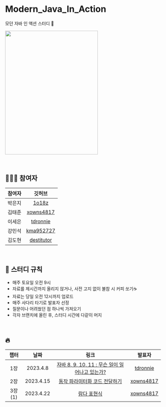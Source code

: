 # Modern_Java_In_Action
모던 자바 인 액션 스터디 📒

<img src="https://user-images.githubusercontent.com/66556716/229256817-cd5f3ecc-2c69-4c9e-8cb3-39eeeb091b90.jpeg" width="300" height="400"/>

&nbsp;
&nbsp;

## 🧑🏻‍💻 참여자  

|참여자|깃허브|
|:---:|:---:|
|박은지|[1o18z](https://github.com/1o18z)|
|김태준|[xowns4817](https://github.com/xowns4817)|
|이세은|[tdronnie](https://github.com/tdronnie)|
|강민석|[kma952727](https://github.com/kma952727)|
|김도현|[destitutor](https://github.com/destitutor)|


&nbsp;
&nbsp;

## 📒 스터디 규칙

- 매주 토요일 오전 9시  
- 자료를 제시간까지 올리지 않거나, 사전 고지 없이 불참 시 커피 쏘기☕️  
- 자료는 당일 오전 12시까지 업로드  
- 매주 사다리 타기로 발표자 선정  
- 질문이나 어려웠던 점 하나씩 가져오기
- 각자 브랜치에 올린 후, 스터디 시간에 다같이 머지  


&nbsp;


## 🔥  


|챕터|날짜|링크|발표자|
|:---:|:---:|:---:|:---:|
|1장|2023.4.8|[자바 8, 9, 10, 11 : 무슨 일이 일어나고 있는가?](https://github.com/tdronnie/Modern_Java_In_Action/blob/e90402136189788ebcabc71a3836c31013b97ca9/1%EC%9E%A5/%EC%9D%B4%EC%84%B8%EC%9D%80_1%EC%9E%A5.md)|[tdronnie](https://github.com/tdronnie)||
|2장|2023.4.15|[동작 파라미터화 코드 전달하기](https://github.com/1o18z/Modern_Java_In_Action/blob/main/%EA%B9%80%ED%83%9C%EC%A4%80/2%EC%9E%A5.md)|[xowns4817](https://github.com/xowns4817)||
|3장(1)|2023.4.22|[람다 표현식](https://github.com/1o18z/Modern_Java_In_Action/blob/main/%EA%B9%80%ED%83%9C%EC%A4%80/3%EC%9E%A5.md)|[xowns4817](https://github.com/xowns4817)|
